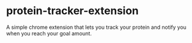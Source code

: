 # protein-tracker-extension
A simple chrome extension that lets you track your protein and notify you when you reach your goal amount. 
